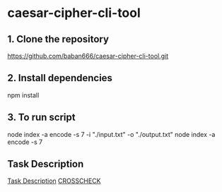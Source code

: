 # caesar-cipher-cli-tool


## 1. Clone the repository
   https://github.com/baban666/caesar-cipher-cli-tool.git

## 2. Install dependencies

   npm install

## 3. To run script

   node index -a encode -s 7 -i "./input.txt" -o "./output.txt"
   node index -a encode -s 7      

## Task Description

[Task Description](https://github.com/rolling-scopes-school/nodejs-course-template/blob/master/TASKS.md)
[CROSSCHECK](https://github.com/rolling-scopes-school/nodejs-course-template/blob/master/CROSSCHECK.md#task-1-caesar-cipher-cli-tool)
